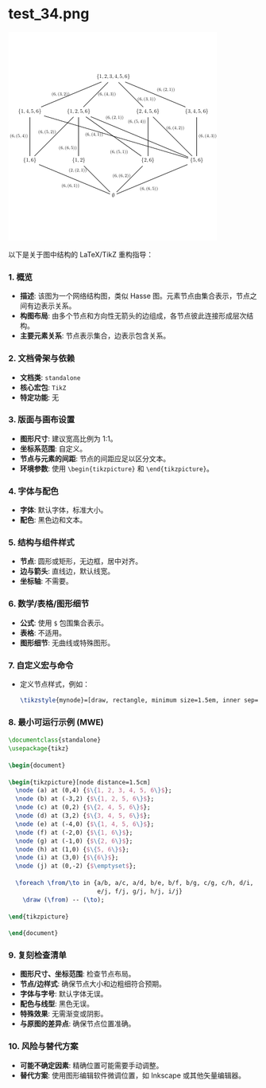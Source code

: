 # test_34.png

![test_34.png](../../../eval_dataset/images/test_34.png)

以下是关于图中结构的 LaTeX/TikZ 重构指导：

### 1. 概览
- **描述**: 该图为一个网络结构图，类似 Hasse 图。元素节点由集合表示，节点之间有边表示关系。
- **构图布局**: 由多个节点和方向性无箭头的边组成，各节点彼此连接形成层次结构。
- **主要元素关系**: 节点表示集合，边表示包含关系。

### 2. 文档骨架与依赖
- **文档类**: `standalone`
- **核心宏包**: `TikZ`
- **特定功能**: 无

### 3. 版面与画布设置
- **图形尺寸**: 建议宽高比例为 1:1。
- **坐标系范围**: 自定义。
- **节点与元素的间距**: 节点的间距应足以区分文本。
- **环境参数**: 使用 `\begin{tikzpicture}` 和 `\end{tikzpicture}`。

### 4. 字体与配色
- **字体**: 默认字体，标准大小。
- **配色**: 黑色边和文本。

### 5. 结构与组件样式
- **节点**: 圆形或矩形，无边框，居中对齐。
- **边与箭头**: 直线边，默认线宽。
- **坐标轴**: 不需要。

### 6. 数学/表格/图形细节
- **公式**: 使用 `$` 包围集合表示。
- **表格**: 不适用。
- **图形细节**: 无曲线或特殊图形。

### 7. 自定义宏与命令
- 定义节点样式，例如：
  ```latex
  \tikzstyle{mynode}=[draw, rectangle, minimum size=1.5em, inner sep=2pt]
  ```

### 8. 最小可运行示例 (MWE)
```latex
\documentclass{standalone}
\usepackage{tikz}

\begin{document}

\begin{tikzpicture}[node distance=1.5cm]
  \node (a) at (0,4) {$\{1, 2, 3, 4, 5, 6\}$};
  \node (b) at (-3,2) {$\{1, 2, 5, 6\}$};
  \node (c) at (0,2) {$\{2, 4, 5, 6\}$};
  \node (d) at (3,2) {$\{3, 4, 5, 6\}$};
  \node (e) at (-4,0) {$\{1, 4, 5, 6\}$};
  \node (f) at (-2,0) {$\{1, 6\}$};
  \node (g) at (-1,0) {$\{2, 6\}$};
  \node (h) at (1,0) {$\{5, 6\}$};
  \node (i) at (3,0) {$\{6\}$};
  \node (j) at (0,-2) {$\emptyset$};

  \foreach \from/\to in {a/b, a/c, a/d, b/e, b/f, b/g, c/g, c/h, d/i,
                         e/j, f/j, g/j, h/j, i/j}
    \draw (\from) -- (\to);

\end{tikzpicture}

\end{document}
```

### 9. 复刻检查清单
- **图形尺寸、坐标范围**: 检查节点布局。
- **节点/边样式**: 确保节点大小和边粗细符合预期。
- **字体与字号**: 默认字体无误。
- **配色与线型**: 黑色无误。
- **特殊效果**: 无需渐变或阴影。
- **与原图的差异点**: 确保节点位置准确。

### 10. 风险与替代方案
- **可能不确定因素**: 精确位置可能需要手动调整。
- **替代方案**: 使用图形编辑软件微调位置，如 Inkscape 或其他矢量编辑器。
